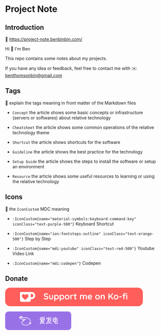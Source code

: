 # Project Note

## Introduction

:link: https://project-note.benbinbin.com/

Hi :wave: I'm Ben

This repo contains some notes about my projects.

If you have any idea or feedback, feel free to contact me with :envelope: <a href="mailto:benthomsonbin@gmail.com" class="text-blue-400">benthomsonbin@gmail.com</a>

## Tags

:loudspeaker: explain the tags meaning in front matter of the Markdown files

* `Concept` the article shows some basic concepts or infrastructure (servers or softwares) about relative technology

* `Cheatsheet` the article shows some common operations of the relative technology theme

* `Shortcut` the article shows shortcuts for the software

* `Guideline` the article shows the best practice for the technology

* `Setup Guide` the article shows the steps to install the software or setup an environment

* `Resource` the article shows some useful resources to learning or using the relative technology

## Icons

:loudspeaker: the `IconCustom` MDC meaning

* `:IconCustom{name="material-symbols:keyboard-command-key" iconClass="text-purple-500"}` Keyboard Shortcut

* `:IconCustom{name="ion:footsteps-outline" iconClass="text-orange-500"}` Step by Step

* `:IconCustom{name="mdi:youtube" iconClass="text-red-500"}` Youtube Video Link

* `:IconCustom{name="mdi:codepen"}` Codepen

## Donate

[![ko-fi](./public/donate-banner/kofi.svg)](https://ko-fi.com/benbinbin)

[![afdian](./public/donate-banner/afdian.svg)](https://afdian.net/a/benbinbin)